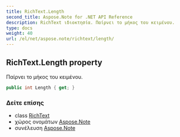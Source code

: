 ```yaml
---
title: RichText.Length
second_title: Aspose.Note for .NET API Reference
description: RichText ιδιοκτησία. Παίρνει το μήκος του κειμένου.
type: docs
weight: 40
url: /el/net/aspose.note/richtext/length/
---
```

## RichText.Length property

Παίρνει το μήκος του κειμένου.

```csharp
public int Length { get; }
```

### Δείτε επίσης

* class [RichText](../)
* χώρος ονομάτων [Aspose.Note](../../richtext/)
* συνέλευση [Aspose.Note](../../../)


